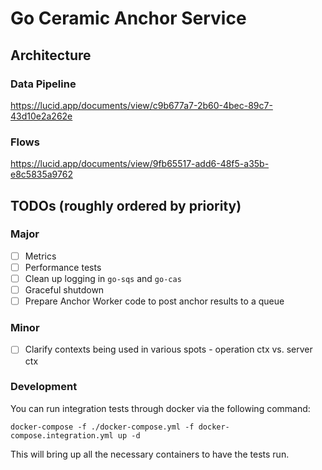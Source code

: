 # Go Ceramic Anchor Service

## Architecture

### Data Pipeline

https://lucid.app/documents/view/c9b677a7-2b60-4bec-89c7-43d10e2a262e

### Flows

https://lucid.app/documents/view/9fb65517-add6-48f5-a35b-e8c5835a9762

## TODOs (roughly ordered by priority)

### Major

- [ ] Metrics
- [ ] Performance tests
- [ ] Clean up logging in `go-sqs` and `go-cas`
- [ ] Graceful shutdown
- [ ] Prepare Anchor Worker code to post anchor results to a queue

### Minor

- [ ] Clarify contexts being used in various spots - operation ctx vs. server ctx

### Development

You can run integration tests through docker via the following command:

```
docker-compose -f ./docker-compose.yml -f docker-compose.integration.yml up -d
```

This will bring up all the necessary containers to have the tests run.
